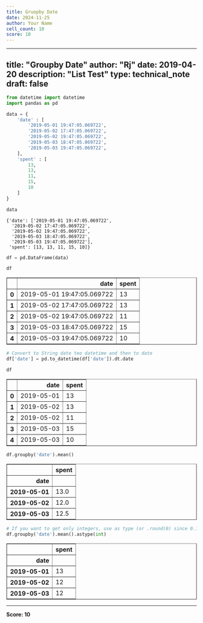 ```yaml
---
title: Gruopby Date
date: 2024-11-25
author: Your Name
cell_count: 10
score: 10
---
```


---
title: "Groupby Date"
author: "Rj"
date: 2019-04-20
description: "List Test"
type: technical_note
draft: false
---

```python
from datetime import datetime
import pandas as pd
```


```python
data = {
    'date' : [
        '2019-05-01 19:47:05.069722', 
        '2019-05-02 17:47:05.069722', 
        '2019-05-02 19:47:05.069722',
        '2019-05-03 18:47:05.069722',
        '2019-05-03 19:47:05.069722',
    ],
    'spent' : [
        13, 
        13,
        11,
        15,
        10
    ]  
}
```


```python
data
```




    {'date': ['2019-05-01 19:47:05.069722',
      '2019-05-02 17:47:05.069722',
      '2019-05-02 19:47:05.069722',
      '2019-05-03 18:47:05.069722',
      '2019-05-03 19:47:05.069722'],
     'spent': [13, 13, 11, 15, 10]}




```python
df = pd.DataFrame(data)
```


```python
df
```




<div>
<style scoped>
    .dataframe tbody tr th:only-of-type {
        vertical-align: middle;
    }

    .dataframe tbody tr th {
        vertical-align: top;
    }

    .dataframe thead th {
        text-align: right;
    }
</style>
<table border="1" class="dataframe">
  <thead>
    <tr style="text-align: right;">
      <th></th>
      <th>date</th>
      <th>spent</th>
    </tr>
  </thead>
  <tbody>
    <tr>
      <th>0</th>
      <td>2019-05-01 19:47:05.069722</td>
      <td>13</td>
    </tr>
    <tr>
      <th>1</th>
      <td>2019-05-02 17:47:05.069722</td>
      <td>13</td>
    </tr>
    <tr>
      <th>2</th>
      <td>2019-05-02 19:47:05.069722</td>
      <td>11</td>
    </tr>
    <tr>
      <th>3</th>
      <td>2019-05-03 18:47:05.069722</td>
      <td>15</td>
    </tr>
    <tr>
      <th>4</th>
      <td>2019-05-03 19:47:05.069722</td>
      <td>10</td>
    </tr>
  </tbody>
</table>
</div>




```python
# Convert to String date teo datetime and then to date
df['date'] = pd.to_datetime(df['date']).dt.date
```


```python
df
```




<div>
<style scoped>
    .dataframe tbody tr th:only-of-type {
        vertical-align: middle;
    }

    .dataframe tbody tr th {
        vertical-align: top;
    }

    .dataframe thead th {
        text-align: right;
    }
</style>
<table border="1" class="dataframe">
  <thead>
    <tr style="text-align: right;">
      <th></th>
      <th>date</th>
      <th>spent</th>
    </tr>
  </thead>
  <tbody>
    <tr>
      <th>0</th>
      <td>2019-05-01</td>
      <td>13</td>
    </tr>
    <tr>
      <th>1</th>
      <td>2019-05-02</td>
      <td>13</td>
    </tr>
    <tr>
      <th>2</th>
      <td>2019-05-02</td>
      <td>11</td>
    </tr>
    <tr>
      <th>3</th>
      <td>2019-05-03</td>
      <td>15</td>
    </tr>
    <tr>
      <th>4</th>
      <td>2019-05-03</td>
      <td>10</td>
    </tr>
  </tbody>
</table>
</div>




```python
df.groupby('date').mean()
```




<div>
<style scoped>
    .dataframe tbody tr th:only-of-type {
        vertical-align: middle;
    }

    .dataframe tbody tr th {
        vertical-align: top;
    }

    .dataframe thead th {
        text-align: right;
    }
</style>
<table border="1" class="dataframe">
  <thead>
    <tr style="text-align: right;">
      <th></th>
      <th>spent</th>
    </tr>
    <tr>
      <th>date</th>
      <th></th>
    </tr>
  </thead>
  <tbody>
    <tr>
      <th>2019-05-01</th>
      <td>13.0</td>
    </tr>
    <tr>
      <th>2019-05-02</th>
      <td>12.0</td>
    </tr>
    <tr>
      <th>2019-05-03</th>
      <td>12.5</td>
    </tr>
  </tbody>
</table>
</div>




```python
# If you want to get only integers, use as type (or .round(0) since 0.17.0)
df.groupby('date').mean().astype(int) 
```




<div>
<style scoped>
    .dataframe tbody tr th:only-of-type {
        vertical-align: middle;
    }

    .dataframe tbody tr th {
        vertical-align: top;
    }

    .dataframe thead th {
        text-align: right;
    }
</style>
<table border="1" class="dataframe">
  <thead>
    <tr style="text-align: right;">
      <th></th>
      <th>spent</th>
    </tr>
    <tr>
      <th>date</th>
      <th></th>
    </tr>
  </thead>
  <tbody>
    <tr>
      <th>2019-05-01</th>
      <td>13</td>
    </tr>
    <tr>
      <th>2019-05-02</th>
      <td>12</td>
    </tr>
    <tr>
      <th>2019-05-03</th>
      <td>12</td>
    </tr>
  </tbody>
</table>
</div>




---
**Score: 10**
